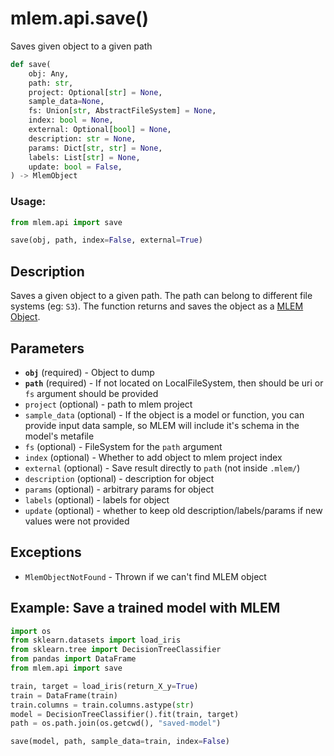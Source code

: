 # mlem.api.save()

Saves given object to a given path

```py
def save(
    obj: Any,
    path: str,
    project: Optional[str] = None,
    sample_data=None,
    fs: Union[str, AbstractFileSystem] = None,
    index: bool = None,
    external: Optional[bool] = None,
    description: str = None,
    params: Dict[str, str] = None,
    labels: List[str] = None,
    update: bool = False,
) -> MlemObject
```

### Usage:

```py
from mlem.api import save

save(obj, path, index=False, external=True)
```

## Description

Saves a given object to a given path. The path can belong to different file
systems (eg: `S3`). The function returns and saves the object as a
[MLEM Object](/doc/user-guide/basic-concepts#mlem-objects).

## Parameters

- **`obj`** (required) - Object to dump
- **`path`** (required) - If not located on LocalFileSystem, then should be uri
  or `fs` argument should be provided
- `project` (optional) - path to mlem project
- `sample_data` (optional) - If the object is a model or function, you can
  provide input data sample, so MLEM will include it's schema in the model's
  metafile
- `fs` (optional) - FileSystem for the `path` argument
- `index` (optional) - Whether to add object to mlem project index
- `external` (optional) - Save result directly to `path` (not inside `.mlem/`)
- `description` (optional) - description for object
- `params` (optional) - arbitrary params for object
- `labels` (optional) - labels for object
- `update` (optional) - whether to keep old description/labels/params if new
  values were not provided

## Exceptions

- `MlemObjectNotFound` - Thrown if we can't find MLEM object

## Example: Save a trained model with MLEM

```py
import os
from sklearn.datasets import load_iris
from sklearn.tree import DecisionTreeClassifier
from pandas import DataFrame
from mlem.api import save

train, target = load_iris(return_X_y=True)
train = DataFrame(train)
train.columns = train.columns.astype(str)
model = DecisionTreeClassifier().fit(train, target)
path = os.path.join(os.getcwd(), "saved-model")

save(model, path, sample_data=train, index=False)
```
